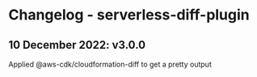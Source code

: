 # Changelog - serverless-diff-plugin

<a name="0.0.1"></a>
## 10 December 2022: v3.0.0

Applied @aws-cdk/cloudformation-diff to get a pretty output
